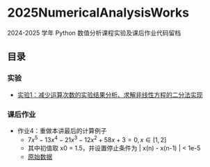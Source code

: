 # 2025NumericalAnalysisWorks

2024-2025 学年 Python 数值分析课程实验及课后作业代码留档

## 目录

### 实验

- [实验1：减少运算次数的实验结果分析、求解非线性方程的二分法实现](https://github.com/GDUTMeow/2025NumericalAnalysisWorks/tree/master/Experiments/Section1)

### 课后作业

- 作业4：重做本讲最后的计算例子
  - $7x^5 - 13x^4-21x^3-12x^2+58x+3=0, x∈[1,2]$
  - 其中初值取 x0 = 1.5，并设置停止条件为 | x(n) - x(n-1) | < 1e-5
  - [原始数据](https://github.com/GDUTMeow/2025NumericalAnalysisWorks/blob/master/Works/Homework4.md)


